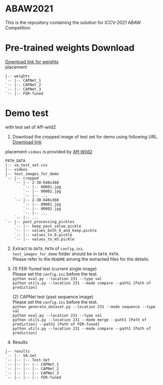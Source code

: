 # ABAW2021
This is the repository containing the solution for ICCV-2021 ABAW Competition

# Pre-trained weights Download
[Download link for weights](https://www.dropbox.com/sh/u6w2yx8p36eggfc/AACxgZ72RHA6zIdywN83mBxea?dl=0)  
placement
```
|-- weights
`-- |-- CAPNet_1
`-- |-- CAPNet_2
`-- |-- CAPNet_3
`-- |-- FER-Tuned
```

# Demo test
with test set of Aff-wild2

1. Download the cropped image of test set for demo using following URL.  
[Download link](https://drive.google.com/file/d/1Uu9DlWQRFoRBHVfY3IhKrt5zmbBU11CK/view?usp=sharing)

placement
`videos` is provided by [Aff-Wild2](https://ibug.doc.ic.ac.uk/resources/aff-wild2/)
```
PATH_DATA
|-- va_test_set.csv
|-- videos
|-- test_images_for_demo
`-- |-- cropped
    `-- |-- 2-30-640x360
        `-- |-- 00001.jpg
        `-- |-- 00002.jpg
        `-- |-- ...
    `-- |-- 2-30-640x360
        `-- |-- 00001.jpg
        `-- |-- 00002.jpg
        `-- |-- ...
    `-- |-- ...
`-- |-- post_processing_pickles
    `-- |-- keep_past_value.pickle
    `-- |-- values_both_0_and_keep.pickle
    `-- |-- values_to_0.pickle
    `-- |-- values_to_m5.pickle
```

2. Extract to `DATA_PATH` of `config.ini`.  
`test_images_for_demo` folder should be in `DATA_PATH`.  
Please refer to the `README` among the extracted files for the details.

3.
    (1) FER-Tuned test (current single image)  
    Please set the `config.ini` before the test.  
    ```python eval.py --location 231 --type val```  
    ```python utils.py --location 231 --mode compare --path1 [Path of prediction]```  

    (2) CAPNet test (past sequence image)  
    Please set the `config.ini` before the test.  
    ```python generate_dataset.py --location 231 --mode sequence --type val```  
    ```python eval.py --location 231 --type val```  
    ```python utils.py --location 231 --mode merge --path1 [Path of prediction] --path2 [Path of FER-Tuned]```   
    ```python utils.py --location 231 --mode compare --path1 [Path of prediction]```
    
4. Results 
```
|-- results
`-- |-- VA-Set
`-- |-- |-- Test-Set
`-- |-- |-- |-- CAPNet_1
`-- |-- |-- |-- CAPNet_2
`-- |-- |-- |-- CAPNet_3
`-- |-- |-- |-- FER-Tuned
```